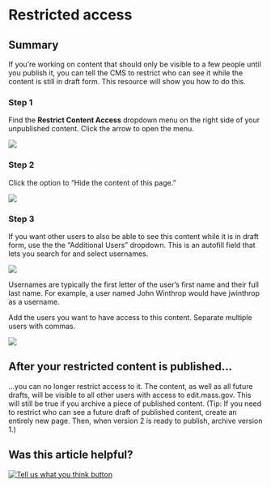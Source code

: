 # Restricted access

## Summary

If you’re working on content that should only be visible to a few people until you publish it, you can tell the CMS to restrict who can see it while the content is still in draft form. This resource will show you how to do this.

### Step 1

Find the **Restrict Content Access** dropdown menu on the right side of your unpublished content. Click the arrow to open the menu.

![](https://cdn-images-1.medium.com/max/800/1*9lDm_4XPTga7n98BTqy-og.png)

### Step 2

Click the option to “Hide the content of this page.”

![](https://cdn-images-1.medium.com/max/800/1*ZfkMb25_1MhL6nIIwpehcg.png)

### Step 3

If you want other users to also be able to see this content while it is in draft form, use the the “Additional Users” dropdown. This is an autofill field that lets you search for and select usernames.

![](https://cdn-images-1.medium.com/max/800/1*bkrYNuTw55XhJlmfuA075g.png)

Usernames are typically the first letter of the user’s first name and their full last name. For example, a user named John Winthrop would have jwinthrop as a username.

Add the users you want to have access to this content. Separate multiple users with commas.

![](https://cdn-images-1.medium.com/max/800/1*bkrYNuTw55XhJlmfuA075g.png)

## After your restricted content is published…

…you can no longer restrict access to it. The content, as well as all future drafts, will be visible to all other users with access to edit.mass.gov. This will still be true if you archive a piece of published content. \(Tip: If you need to restrict who can see a future draft of published content, create an entirely new page. Then, when version 2 is ready to publish, archive version 1.\)

## Was this article helpful?

[![Tell us what you think button](https://blobscdn.gitbook.com/v0/b/gitbook-28427.appspot.com/o/assets%2F-LJ04qJGAHkvdE13BfdG%2F-LSz77NBAwnSNpMPT3df%2F-LSz7xSmyKXltd4avaCt%2FKB%20survey%20button%20POC%202.png?alt=media&token=8d071cab-8b95-48a3-a332-13e3fc8d9f96)](https://massgov.formstack.com/forms/mass_gov_knowledge_base_feedback?article=restricted-access)

